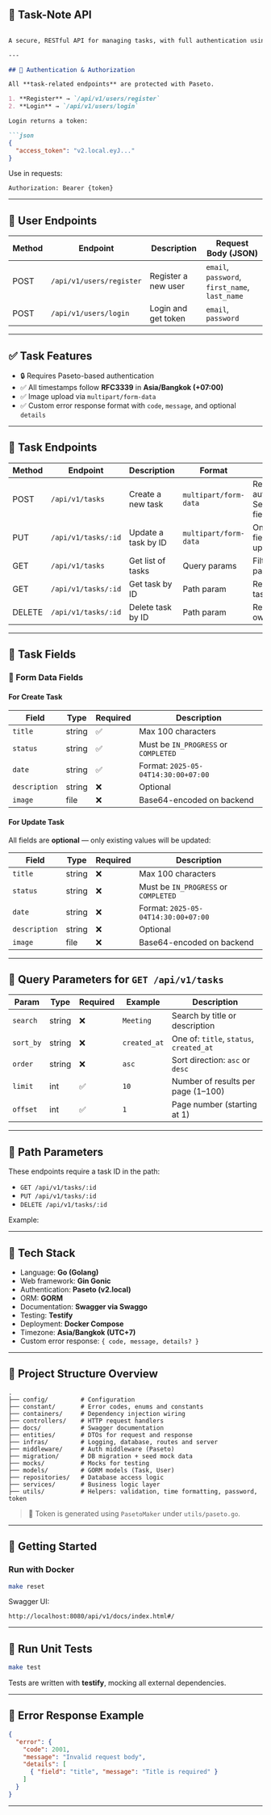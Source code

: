 ## 📝 Task-Note API

````markdown

A secure, RESTful API for managing tasks, with full authentication using **Paseto**, structured via **Clean Architecture** in **Go (Gin)**. Supports file uploads, time zone–aware timestamps, custom errors, and Swagger-based documentation.

---

## 🔐 Authentication & Authorization

All **task-related endpoints** are protected with Paseto.

1. **Register** → `/api/v1/users/register`
2. **Login** → `/api/v1/users/login`

Login returns a token:

```json
{
  "access_token": "v2.local.eyJ..."
}
````

Use in requests:

```
Authorization: Bearer {token}
```

---

## 👤 User Endpoints

| Method | Endpoint                 | Description         | Request Body (JSON)                        |
|--------|--------------------------|---------------------|--------------------------------------------|
| POST   | `/api/v1/users/register` | Register a new user | `email`, `password`, `first_name`, `last_name` |
| POST   | `/api/v1/users/login`    | Login and get token | `email`, `password`                        |

---

## ✅ Task Features

* 🔒 Requires Paseto-based authentication
* ✅ All timestamps follow **RFC3339** in **Asia/Bangkok (+07:00)**
* ✅ Image upload via `multipart/form-data`
* ✅ Custom error response format with `code`, `message`, and optional `details`

---

## 📌 Task Endpoints

| Method | Endpoint            | Description          | Format                | Notes                                                         |
|--------|---------------------|----------------------|------------------------|---------------------------------------------------------------|
| POST   | `/api/v1/tasks`     | Create a new task     | `multipart/form-data` | Requires authentication. See form fields below               |
| PUT    | `/api/v1/tasks/:id` | Update a task by ID   | `multipart/form-data` | Only sends fields to update                                   |
| GET    | `/api/v1/tasks`     | Get list of tasks     | Query params          | Filterable & paginated                                        |
| GET    | `/api/v1/tasks/:id` | Get task by ID        | Path param            | Returns full task object                                      |
| DELETE | `/api/v1/tasks/:id` | Delete task by ID     | Path param            | Requires task ownership                                       |

---

## 🧾 Task Fields

### 🔸 Form Data Fields

#### For **Create** Task

| Field         | Type   | Required | Description                          |
|---------------|--------|----------|--------------------------------------|
| `title`       | string | ✅        | Max 100 characters                   |
| `status`      | string | ✅        | Must be `IN_PROGRESS` or `COMPLETED` |
| `date`        | string | ✅        | Format: `2025-05-04T14:30:00+07:00`  |
| `description` | string | ❌        | Optional                             |
| `image`       | file   | ❌        | Base64-encoded on backend            |

#### For **Update** Task

All fields are **optional** — only existing values will be updated:

| Field         | Type   | Required | Description                          |
|---------------|--------|----------|--------------------------------------|
| `title`       | string | ❌        | Max 100 characters                   |
| `status`      | string | ❌        | Must be `IN_PROGRESS` or `COMPLETED` |
| `date`        | string | ❌        | Format: `2025-05-04T14:30:00+07:00`  |
| `description` | string | ❌        | Optional                             |
| `image`       | file   | ❌        | Base64-encoded on backend            |

---

## 🔎 Query Parameters for `GET /api/v1/tasks`

| Param     | Type   | Required | Example      | Description                            |
|-----------|--------|----------|--------------|----------------------------------------|
| `search`  | string | ❌        | `Meeting`    | Search by title or description         |
| `sort_by` | string | ❌        | `created_at` | One of: `title`, `status`, `created_at` |
| `order`   | string | ❌        | `asc`        | Sort direction: `asc` or `desc`        |
| `limit`   | int    | ✅        | `10`         | Number of results per page (1–100)     |
| `offset`  | int    | ✅        | `1`          | Page number (starting at 1)            |

---

## 🔗 Path Parameters

These endpoints require a task ID in the path:

- `GET /api/v1/tasks/:id`
- `PUT /api/v1/tasks/:id`
- `DELETE /api/v1/tasks/:id`

Example:

---

## 🧱 Tech Stack

* Language: **Go (Golang)**
* Web framework: **Gin Gonic**
* Authentication: **Paseto (v2.local)**
* ORM: **GORM**
* Documentation: **Swagger via Swaggo**
* Testing: **Testify**
* Deployment: **Docker Compose**
* Timezone: **Asia/Bangkok (UTC+7)**
* Custom error response: `{ code, message, details? }`

---

## 📁 Project Structure Overview

```
.
├── config/         # Configuration
├── constant/       # Error codes, enums and constants
├── containers/     # Dependency injection wiring
├── controllers/    # HTTP request handlers
├── docs/           # Swagger documentation
├── entities/       # DTOs for request and response
├── infras/         # Logging, database, routes and server
├── middleware/     # Auth middleware (Paseto)
├── migration/      # DB migration + seed mock data
├── mocks/          # Mocks for testing
├── models/         # GORM models (Task, User)
├── repositories/   # Database access logic
├── services/       # Business logic layer
├── utils/          # Helpers: validation, time formatting, password, token
```

> 🔐 Token is generated using `PasetoMaker` under `utils/paseto.go`.

---

## 🚀 Getting Started

### Run with Docker

```bash
make reset
```

Swagger UI:

```
http://localhost:8080/api/v1/docs/index.html#/
```

---

## 🧪 Run Unit Tests

```bash
make test
```

Tests are written with **testify**, mocking all external dependencies.

---

## 🧾 Error Response Example

```json
{
  "error": {
    "code": 2001,
    "message": "Invalid request body",
    "details": [
      { "field": "title", "message": "Title is required" }
    ]
  }
}
```

---
